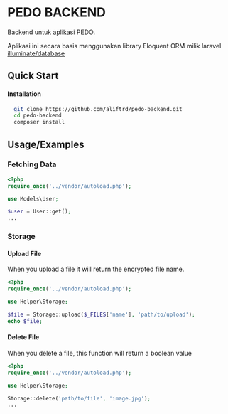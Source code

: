 # PEDO BACKEND

Backend untuk aplikasi PEDO.

Aplikasi ini secara basis menggunakan library Eloquent ORM milik laravel [illuminate/database](https://github.com/illuminate/database)

## Quick Start

#### Installation

```bash
  git clone https://github.com/aliftrd/pedo-backend.git
  cd pedo-backend
  composer install
```

    
## Usage/Examples

### Fetching Data

```php
<?php
require_once('../vendor/autoload.php');

use Models\User;

$user = User::get();
...

```

### Storage

#### Upload File
When you upload a file it will return the encrypted file name.
```php
<?php
require_once('../vendor/autoload.php');

use Helper\Storage;

$file = Storage::upload($_FILES['name'], 'path/to/upload');
echo $file;

```


#### Delete File
When you delete a file, this function will return a boolean value

```php
<?php
require_once('../vendor/autoload.php');

use Helper\Storage;

Storage::delete('path/to/file', 'image.jpg');
...

```